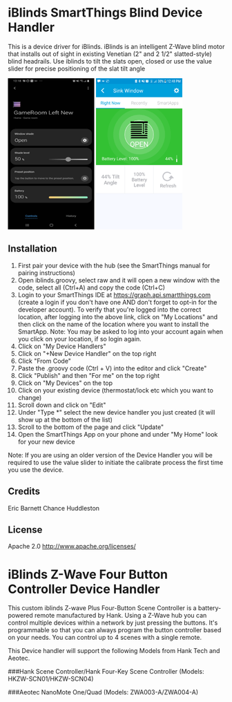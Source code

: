 # iBlinds SmartThings Blind Device Handler

This is a device driver for iBlinds.  iBlinds is an intelligent Z-Wave blind motor that installs out of sight in existing Venetian (2" and 2 1/2" slatted-style) blind headrails. Use iblinds to tilt the slats open, closed or use the value slider for precise positioning of the slat tilt angle

<img src="https://github.com/habhomegit/Smartthings_Z-Wave/blob/master/Ignore/SmartThings%20New%20App.jpg" width="200" height="350" />
<img src="https://github.com/habhomegit/Smartthings_Z-Wave/blob/master/Ignore/Screenshot_Android.png" width="200" height="350" />


## Installation

1. First pair your device with the hub (see the SmartThings manual for pairing instructions)
2. Open iblinds.groovy, select raw and it will open a new window with the code, select all (Ctrl+A) and copy the code (Ctrl+C)
3. Login to your SmartThings IDE at https://graph.api.smartthings.com (create a login if you don't have one AND don't forget to opt-in for the developer account). To verify that you're logged into the correct location, after logging into the above link, click on "My Locations" and then click on the name of the location where you want to install the SmartApp. Note: You may be asked to log into your account again when you click on your location, if so login again.
4. Click on "My Device Handlers"
5. Click on "+New Device Handler" on the top right 
6. Click "From Code"
7. Paste the .groovy code (Ctrl + V) into the editor and click "Create"
8. Click "Publish" and then "For me" on the top right 
9. Click on "My Devices" on the top
10. Click on your existing device (thermostat/lock etc which you want to change) 
11. Scroll down and click on "Edit"
12. Under "Type *" select the new device handler you just created (it will show up at the bottom of the list)
13. Scroll to the bottom of the page and click "Update"
14. Open the SmartThings App on your phone and under "My Home" look for your new device

Note: If you are using an older version of the Device Handler you will be required to use the value slider to initiate the calibrate process the first time you use the device.

## Credits

Eric Barnett
Chance Huddleston

## License

Apache 2.0
http://www.apache.org/licenses/

# iBlinds Z-Wave Four Button Controller Device Handler

This custom iblinds Z-wave Plus Four-Button Scene Controller is a battery-powered remote manufactured by Hank. Using a Z-Wave hub you can control multiple devices within a network by just pressing the buttons. It's programmable so that you can always program the button controller based on your needs. You can control up to 4 scenes with a single remote. 

This Device handler will support the following Models from Hank Tech and Aeotec. 

###Hank Scene Controller/Hank Four-Key Scene Controller
(Models: HKZW-SCN01/HKZW-SCN04) 

###Aeotec NanoMote One/Quad 
(Models: ZWA003-A/ZWA004-A)
